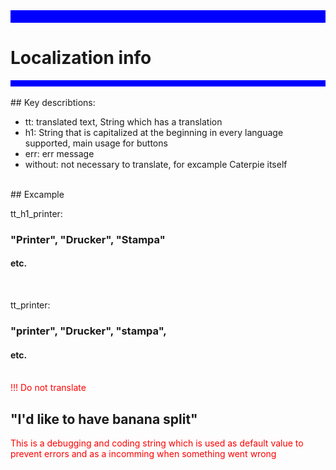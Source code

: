 <div style="background-color: blue; padding: 10px;">
<span>
</span>
</div>

# Localization info
<div style="background-color: blue; padding: 5px;">
<span>
</span>
</div>


<br>
## Key describtions:
<br>
<ul>
    <li>tt: translated text, String which has a translation</li>
    <li>h1: String that is capitalized at the beginning in every language supported, main usage for buttons</li>
    <li>err: err message</li>
    <li>without: not necessary to translate, for excample Caterpie itself</li>
</ul>
<br>
## Excample

tt_h1_printer: 
### "Printer", "Drucker", "Stampa"
#### etc.

<br>

tt_printer:

### "printer", "Drucker", "stampa",
#### etc.

<br>
<span style="color: red">!!! Do not translate</span>

## "I'd like to have banana split"

<span style="color: red">This is a debugging and coding string which is used as default value to prevent errors and as a incomming when something went wrong</span>

